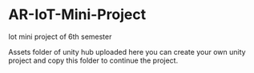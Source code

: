 # AR-IoT-Mini-Project
Iot mini project of 6th semester

Assets folder of unity hub uploaded here you can create your own unity project and copy this folder to continue the project.
